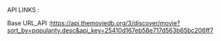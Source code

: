 API LINKS : 

Base URL_API :https://api.themoviedb.org/3/discover/movie?sort_by=popularity.desc&api_key=25410d167eb58e717d563b65bc206ff7